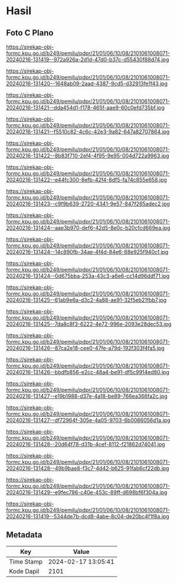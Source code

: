 # Hasil

## Foto C Plano

https://sirekap-obj-formc.kpu.go.id/b249/pemilu/pdpr/21/01/06/10/08/2101061008071-20240216-131419--972a926a-2d1d-47d0-b37c-d55430f88d74.jpg

https://sirekap-obj-formc.kpu.go.id/b249/pemilu/pdpr/21/01/06/10/08/2101061008071-20240216-131420--1648ab09-2aad-4387-9cd5-d32913fe1f43.jpg

https://sirekap-obj-formc.kpu.go.id/b249/pemilu/pdpr/21/01/06/10/08/2101061008071-20240216-131421--dda454d1-f178-465f-aae9-60c0efd735bf.jpg

https://sirekap-obj-formc.kpu.go.id/b249/pemilu/pdpr/21/01/06/10/08/2101061008071-20240216-131421--f5510c82-4c6c-42e3-9a82-647a82707864.jpg

https://sirekap-obj-formc.kpu.go.id/b249/pemilu/pdpr/21/01/06/10/08/2101061008071-20240216-131422--8b83f710-2ef4-4f95-9e95-004d722a9963.jpg

https://sirekap-obj-formc.kpu.go.id/b249/pemilu/pdpr/21/01/06/10/08/2101061008071-20240216-131422--e44fc300-8efb-42f4-8df5-fa74c855e658.jpg

https://sirekap-obj-formc.kpu.go.id/b249/pemilu/pdpr/21/01/06/10/08/2101061008071-20240216-131423--c9f9b639-2720-4341-9e57-847f265adec2.jpg

https://sirekap-obj-formc.kpu.go.id/b249/pemilu/pdpr/21/01/06/10/08/2101061008071-20240216-131424--aae3b970-def6-42d5-8e0c-b20cfcd669ea.jpg

https://sirekap-obj-formc.kpu.go.id/b249/pemilu/pdpr/21/01/06/10/08/2101061008071-20240216-131424--14c890fb-34ae-4f4d-84e6-88e925f940cf.jpg

https://sirekap-obj-formc.kpu.go.id/b249/pemilu/pdpr/21/01/06/10/08/2101061008071-20240216-131424--0d675bba-253a-43c3-a6e6-cc14d96ddf71.jpg

https://sirekap-obj-formc.kpu.go.id/b249/pemilu/pdpr/21/01/06/10/08/2101061008071-20240216-131425--61ab9e6a-d3c2-4a88-ae91-32f5eb21fbb7.jpg

https://sirekap-obj-formc.kpu.go.id/b249/pemilu/pdpr/21/01/06/10/08/2101061008071-20240216-131425--7da8c8f3-6222-4e72-996e-2093e28dec53.jpg

https://sirekap-obj-formc.kpu.go.id/b249/pemilu/pdpr/21/01/06/10/08/2101061008071-20240216-131426--87ca2e18-cee0-47fe-a79d-192f303f4fa5.jpg

https://sirekap-obj-formc.kpu.go.id/b249/pemilu/pdpr/21/01/06/10/08/2101061008071-20240216-131426--bbdfb856-e2cc-48a4-be91-df5c9914ed80.jpg

https://sirekap-obj-formc.kpu.go.id/b249/pemilu/pdpr/21/01/06/10/08/2101061008071-20240216-131427--e19b1988-d37e-4a18-be89-766ea366fa2c.jpg

https://sirekap-obj-formc.kpu.go.id/b249/pemilu/pdpr/21/01/06/10/08/2101061008071-20240216-131427--df72964f-305e-4a05-9703-6b0086056d1a.jpg

https://sirekap-obj-formc.kpu.go.id/b249/pemilu/pdpr/21/01/06/10/08/2101061008071-20240216-131428--20d64f78-d31b-4cef-8112-f21862d74041.jpg

https://sirekap-obj-formc.kpu.go.id/b249/pemilu/pdpr/21/01/06/10/08/2101061008071-20240216-131428--49b9bae8-f3c7-4d42-b625-91fab6cf22db.jpg

https://sirekap-obj-formc.kpu.go.id/b249/pemilu/pdpr/21/01/06/10/08/2101061008071-20240216-131429--e9fec786-c40e-453c-89ff-d698bf6f304a.jpg

https://sirekap-obj-formc.kpu.go.id/b249/pemilu/pdpr/21/01/06/10/08/2101061008071-20240216-131419--5344de7b-dcd8-4abe-8c04-de20bc4f1f8a.jpg


## Metadata

| Key        | Value               |
| ---------- | ------------------- |
| Time Stamp | 2024-02-17 13:05:41 |
| Kode Dapil | 2101                |




